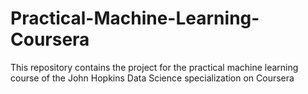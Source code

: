 # Practical-Machine-Learning-Coursera
This repository contains the project for the practical machine learning course of the John Hopkins Data Science specialization on Coursera
